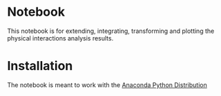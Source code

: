 # Notebook

This notebook is for extending, integrating, transforming and plotting the physical interactions analysis results.

# Installation

The notebook is meant to work with the [Anaconda Python Distribution](physical-interactions-plotting)
